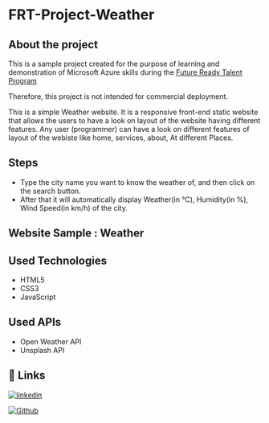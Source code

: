 # FRT-Project-Weather


## About the project
   
   
This is a sample project created for the purpose of learning and 
demonstration of Microsoft Azure skills during the [Future Ready 
Talent Program](https://futurereadytalent.in/learning)

Therefore, this project is not intended for commercial deployment.

This is a simple Weather website. It is a responsive front-end 
static website that allows the users to have a look on layout of 
the website having different features.
Any user (programmer) can have a look on different features of 
layout of the webiste like home, services, about, At different 
Places.

## Steps

- Type the city name you want to know the weather of, and then click on the search button.
- After that it will automatically display Weather(in °C), Humidity(in %), Wind Speed(in km/h) of the city.

## Website Sample : Weather

## Used Technologies

- HTML5
- CSS3
- JavaScript

## Used APIs

- Open Weather API
- Unsplash API



## 🔗 Links

[![linkedin](https://img.shields.io/badge/linkedin-0A66C2?style=for-the-badge&logo=linkedin&logoColor=white)](https://www.linkedin.com/in/dhanshree-gandas-12652b1ba)

[![Github](https://img.shields.io/badge/github-0A66C2?style=for-the-badge&logo=github&color=black)](https://github.com/dhanshree20)





